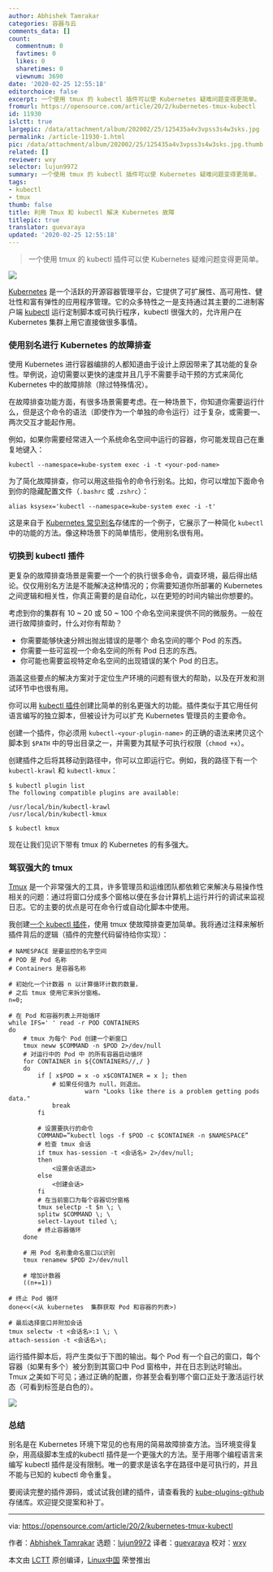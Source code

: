 ```yaml
---
author: Abhishek Tamrakar
categories: 容器与云
comments_data: []
count:
  commentnum: 0
  favtimes: 0
  likes: 0
  sharetimes: 0
  viewnum: 3690
date: '2020-02-25 12:55:18'
editorchoice: false
excerpt: 一个使用 tmux 的 kubectl 插件可以使 Kubernetes 疑难问题变得更简单。
fromurl: https://opensource.com/article/20/2/kubernetes-tmux-kubectl
id: 11930
islctt: true
largepic: /data/attachment/album/202002/25/125435a4v3vpss3s4w3sks.jpg
permalink: /article-11930-1.html
pic: /data/attachment/album/202002/25/125435a4v3vpss3s4w3sks.jpg.thumb.jpg
related: []
reviewer: wxy
selector: lujun9972
summary: 一个使用 tmux 的 kubectl 插件可以使 Kubernetes 疑难问题变得更简单。
tags:
- kubectl
- tmux
thumb: false
title: 利用 Tmux 和 kubectl 解决 Kubernetes 故障
titlepic: true
translator: guevaraya
updated: '2020-02-25 12:55:18'
---
```



> 
> 一个使用 tmux 的 kubectl 插件可以使 Kubernetes 疑难问题变得更简单。
> 
> 
> 


![](/data/attachment/album/202002/25/125435a4v3vpss3s4w3sks.jpg)


[Kubernetes](https://opensource.com/resources/what-is-kubernetes) 是一个活跃的开源容器管理平台，它提供了可扩展性、高可用性、健壮性和富有弹性的应用程序管理。它的众多特性之一是支持通过其主要的二进制客户端 [kubectl](https://kubernetes.io/docs/reference/kubectl/overview/) 运行定制脚本或可执行程序，kubectl 很强大的，允许用户在 Kubernetes 集群上用它直接做很多事情。


### 使用别名进行 Kubernetes 的故障排查


使用 Kubernetes 进行容器编排的人都知道由于设计上原因带来了其功能的复杂性。举例说，迫切需要以更快的速度并且几乎不需要手动干预的方式来简化 Kubernetes 中的故障排除（除过特殊情况）。


在故障排查功能方面，有很多场景需要考虑。在一种场景下，你知道你需要运行什么，但是这个命令的语法（即使作为一个单独的命令运行）过于复杂，或需要一、两次交互才能起作用。


例如，如果你需要经常进入一个系统命名空间中运行的容器，你可能发现自己在重复地键入：



```
kubectl --namespace=kube-system exec -i -t <your-pod-name>
```

为了简化故障排查，你可以用这些指令的命令行别名。比如，你可以增加下面命令到你的隐藏配置文件（`.bashrc` 或 `.zshrc`）：



```
alias ksysex='kubectl --namespace=kube-system exec -i -t'
```

这是来自于 [Kubernetes 常见别名](https://github.com/ahmetb/kubectl-aliases/blob/master/.kubectl_aliases)存储库的一个例子，它展示了一种简化 `kubectl` 中的功能的方法。像这种场景下的简单情形，使用别名很有用。


### 切换到 kubectl 插件


更复杂的故障排查场景是需要一个一个的执行很多命令，调查环境，最后得出结论。仅仅用别名方法是不能解决这种情况的；你需要知道你所部署的 Kubernetes 之间逻辑和相关性，你真正需要的是自动化，以在更短的时间内输出你想要的。


考虑到你的集群有 10 ~ 20 或 50 ~ 100 个命名空间来提供不同的微服务。一般在进行故障排查时，什么对你有帮助？


* 你需要能够快速分辨出抛出错误的是哪个 命名空间的哪个 Pod 的东西。
* 你需要一些可监视一个命名空间的所有 Pod 日志的东西。
* 你可能也需要监视特定命名空间的出现错误的某个 Pod 的日志。


涵盖这些要点的解决方案对于定位生产环境的问题有很大的帮助，以及在开发和测试环节中也很有用。


你可以用 [kubectl 插件](https://kubernetes.io/docs/tasks/extend-kubectl/kubectl-plugins/)创建比简单的别名更强大的功能。插件类似于其它用任何语言编写的独立脚本，但被设计为可以扩充 Kubernetes 管理员的主要命令。


创建一个插件，你必须用 `kubectl-<your-plugin-name>` 的正确的语法来拷贝这个脚本到 `$PATH` 中的导出目录之一，并需要为其赋予可执行权限（`chmod +x`）。


创建插件之后将其移动到路径中，你可以立即运行它。例如，我的路径下有一个 `kubectl-krawl` 和 `kubectl-kmux`：



```
$ kubectl plugin list
The following compatible plugins are available:

/usr/local/bin/kubectl-krawl
/usr/local/bin/kubectl-kmux

$ kubectl kmux
```

现在让我们见识下带有 tmux 的 Kubernetes 的有多强大。


### 驾驭强大的 tmux


[Tmux](https://opensource.com/article/19/6/tmux-terminal-joy) 是一个非常强大的工具，许多管理员和运维团队都依赖它来解决与易操作性相关的问题：通过将窗口分成多个窗格以便在多台计算机上运行并行的调试来监视日志。它的主要的优点是可在命令行或自动化脚本中使用。


我创建[一个 kubectl 插件](https://github.com/abhiTamrakar/kube-plugins)，使用 tmux 使故障排查更加简单。我将通过注释来解析插件背后的逻辑（插件的完整代码留待给你实现）：



```
# NAMESPACE 是要监控的名字空间
# POD 是 Pod 名称
# Containers 是容器名称

# 初始化一个计数器 n 以计算循环计数的数量，
# 之后 tmux 使用它来拆分窗格。
n=0;

# 在 Pod 和容器列表上开始循环
while IFS=' ' read -r POD CONTAINERS
do
    # tmux 为每个 Pod 创建一个新窗口
    tmux neww $COMMAND -n $POD 2>/dev/null
    # 对运行中的 Pod 中 的所有容器启动循环
    for CONTAINER in ${CONTAINERS//,/ }
    do
        if [ x$POD = x -o x$CONTAINER = x ]; then
            # 如果任何值为 null，则退出。
                     warn "Looks like there is a problem getting pods data."
            break
        fi
           
        # 设置要执行的命令
        COMMAND=”kubectl logs -f $POD -c $CONTAINER -n $NAMESPACE”
        # 检查 tmux 会话
        if tmux has-session -t <会话名> 2>/dev/null;
        then
            <设置会话退出>
        else
            <创建会话>
        fi
        # 在当前窗口为每个容器切分窗格
        tmux selectp -t $n \; \
        splitw $COMMAND \; \
        select-layout tiled \;
        # 终止容器循环
    done
    
    # 用 Pod 名称重命名窗口以识别
    tmux renamew $POD 2>/dev/null
    
    # 增加计数器
    ((n+=1))

# 终止 Pod 循环
done<<(<从 kubernetes  集群获取 Pod 和容器的列表>)

# 最后选择窗口并附加会话
tmux selectw -t <会话名>:1 \; \
attach-session -t <会话名>\;
```

运行插件脚本后，将产生类似于下图的输出。每个 Pod 有一个自己的窗口，每个容器（如果有多个）被分割到其窗口中 Pod 窗格中，并在日志到达时输出。Tmux 之美如下可见；通过正确的配置，你甚至会看到哪个窗口正处于激活运行状态（可看到标签是白色的）。


![](/data/attachment/album/202002/25/124502rhq9eehbaabqcarq.png)


### 总结


别名是在 Kubernetes 环境下常见的也有用的简易故障排查方法。当环境变得复杂，用高级脚本生成的kubectl 插件是一个更强大的方法。至于用哪个编程语言来编写 kubectl 插件是没有限制。唯一的要求是该名字在路径中是可执行的，并且不能与已知的 kubectl 命令重复。


要阅读完整的插件源码，或试试我创建的插件，请查看我的 [kube-plugins-github](https://github.com/abhiTamrakar/kube-plugins) 存储库。欢迎提交提案和补丁。




---


via: <https://opensource.com/article/20/2/kubernetes-tmux-kubectl>


作者：[Abhishek Tamrakar](https://opensource.com/users/tamrakar) 选题：[lujun9972](https://github.com/lujun9972) 译者：[guevaraya](https://github.com/guevaraya) 校对：[wxy](https://github.com/wxy)


本文由 [LCTT](https://github.com/LCTT/TranslateProject) 原创编译，[Linux中国](https://linux.cn/) 荣誉推出
